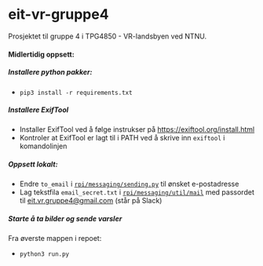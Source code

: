 # eit-vr-gruppe4
Prosjektet til gruppe 4 i TPG4850 - VR-landsbyen ved NTNU.


#### Midlertidig oppsett:

##### Installere python pakker:
- `pip3 install -r requirements.txt`

##### Installere ExifTool
- Installer ExifTool ved å følge instrukser på https://exiftool.org/install.html
- Kontroler at ExifTool er lagt til i PATH ved å skrive inn `exiftool` i komandolinjen

##### Oppsett lokalt:
- Endre `to_email` i [`rpi/messaging/sending.py`](/rpi/messaging/sending.py) til ønsket e-postadresse
- Lag tekstfila `email_secret.txt` i [`rpi/messaging/util/mail`](/rpi/messaging/util/mail) med passordet til eit.vr.gruppe4@gmail.com (står på Slack)

##### Starte å ta bilder og sende varsler
Fra øverste mappen i repoet:
- `python3 run.py`
